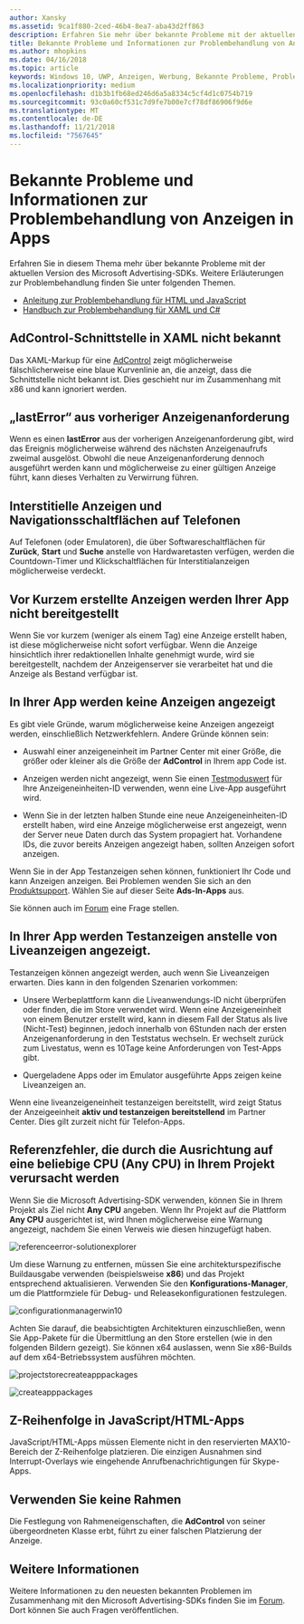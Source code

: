 ```yaml
---
author: Xansky
ms.assetid: 9ca1f880-2ced-46b4-8ea7-aba43d2ff863
description: Erfahren Sie mehr über bekannte Probleme mit der aktuellen Version der Microsoft Advertising-SDK.
title: Bekannte Probleme und Informationen zur Problembehandlung von Anzeigen in Apps
ms.author: mhopkins
ms.date: 04/16/2018
ms.topic: article
keywords: Windows 10, UWP, Anzeigen, Werbung, Bekannte Probleme, Problembehandlung
ms.localizationpriority: medium
ms.openlocfilehash: d1b3b1fb68ed246d6a5a8334c5cf4d1c0754b719
ms.sourcegitcommit: 93c0a60cf531c7d9fe7b00e7cf78df86906f9d6e
ms.translationtype: MT
ms.contentlocale: de-DE
ms.lasthandoff: 11/21/2018
ms.locfileid: "7567645"
---
```

# <a name="known-issues-and-troubleshooting-for-ads-in-apps"></a>Bekannte Probleme und Informationen zur Problembehandlung von Anzeigen in Apps

Erfahren Sie in diesem Thema mehr über bekannte Probleme mit der aktuellen Version des Microsoft Advertising-SDKs. Weitere Erläuterungen zur Problembehandlung finden Sie unter folgenden Themen.

* [Anleitung zur Problembehandlung für HTML und JavaScript](html-and-javascript-troubleshooting-guide.md)
* [Handbuch zur Problembehandlung für XAML und C#](xaml-and-c-troubleshooting-guide.md)

## <a name="adcontrol-interface-unknown-in-xaml"></a>AdControl-Schnittstelle in XAML nicht bekannt

Das XAML-Markup für eine [AdControl](https://docs.microsoft.com/uwp/api/microsoft.advertising.winrt.ui.adcontrol) zeigt möglicherweise fälschlicherweise eine blaue Kurvenlinie an, die anzeigt, dass die Schnittstelle nicht bekannt ist. Dies geschieht nur im Zusammenhang mit x86 und kann ignoriert werden.

## <a name="lasterror-from-previous-ad-request"></a>„lastError“ aus vorheriger Anzeigenanforderung

Wenn es einen **lastError** aus der vorherigen Anzeigenanforderung gibt, wird das Ereignis möglicherweise während des nächsten Anzeigenaufrufs zweimal ausgelöst. Obwohl die neue Anzeigenanforderung dennoch ausgeführt werden kann und möglicherweise zu einer gültigen Anzeige führt, kann dieses Verhalten zu Verwirrung führen.

## <a name="interstitial-ads-and-navigation-buttons-on-phones"></a>Interstitielle Anzeigen und Navigationsschaltflächen auf Telefonen

Auf Telefonen (oder Emulatoren), die über Softwareschaltflächen für **Zurück**, **Start** und **Suche** anstelle von Hardwaretasten verfügen, werden die Countdown-Timer und Klickschaltflächen für Interstitialanzeigen möglicherweise verdeckt.

## <a name="recently-created-ads-are-not-being-served-to-your-app"></a>Vor Kurzem erstellte Anzeigen werden Ihrer App nicht bereitgestellt

Wenn Sie vor kurzem (weniger als einem Tag) eine Anzeige erstellt haben, ist diese möglicherweise nicht sofort verfügbar. Wenn die Anzeige hinsichtlich ihrer redaktionellen Inhalte genehmigt wurde, wird sie bereitgestellt, nachdem der Anzeigenserver sie verarbeitet hat und die Anzeige als Bestand verfügbar ist.

## <a name="no-ads-are-shown-in-your-app"></a>In Ihrer App werden keine Anzeigen angezeigt

Es gibt viele Gründe, warum möglicherweise keine Anzeigen angezeigt werden, einschließlich Netzwerkfehlern. Andere Gründe können sein:

* Auswahl einer anzeigeneinheit im Partner Center mit einer Größe, die größer oder kleiner als die Größe der **AdControl** in Ihrem app Code ist.

* Anzeigen werden nicht angezeigt, wenn Sie einen [Testmoduswert](set-up-ad-units-in-your-app.md#test-ad-units) für Ihre Anzeigeneinheiten-ID verwenden, wenn eine Live-App ausgeführt wird.

* Wenn Sie in der letzten halben Stunde eine neue Anzeigeneinheiten-ID erstellt haben, wird eine Anzeige möglicherweise erst angezeigt, wenn der Server neue Daten durch das System propagiert hat. Vorhandene IDs, die zuvor bereits Anzeigen angezeigt haben, sollten Anzeigen sofort anzeigen.

Wenn Sie in der App Testanzeigen sehen können, funktioniert Ihr Code und kann Anzeigen anzeigen. Bei Problemen wenden Sie sich an den [Produktsupport](https://developer.microsoft.com/en-us/windows/support). Wählen Sie auf dieser Seite **Ads-In-Apps** aus.

Sie können auch im [Forum](http://go.microsoft.com/fwlink/p/?LinkId=401266) eine Frage stellen.

## <a name="test-ads-are-showing-in-your-app-instead-of-live-ads"></a>In Ihrer App werden Testanzeigen anstelle von Liveanzeigen angezeigt.

Testanzeigen können angezeigt werden, auch wenn Sie Liveanzeigen erwarten. Dies kann in den folgenden Szenarien vorkommen:

* Unsere Werbeplattform kann die Liveanwendungs-ID nicht überprüfen oder finden, die im Store verwendet wird. Wenn eine Anzeigeneinheit von einem Benutzer erstellt wird, kann in diesem Fall der Status als live (Nicht-Test) beginnen, jedoch innerhalb von 6Stunden nach der ersten Anzeigenanforderung in den Teststatus wechseln. Er wechselt zurück zum Livestatus, wenn es 10Tage keine Anforderungen von Test-Apps gibt.

* Quergeladene Apps oder im Emulator ausgeführte Apps zeigen keine Liveanzeigen an.

Wenn eine liveanzeigeneinheit testanzeigen bereitstellt, wird zeigt Status der Anzeigeeinheit **aktiv und testanzeigen bereitstellend** im Partner Center. Dies gilt zurzeit nicht für Telefon-Apps.


<span id="reference_errors"/>

## <a name="reference-errors-caused-by-targeting-any-cpu-in-your-project"></a>Referenzfehler, die durch die Ausrichtung auf eine beliebige CPU (Any CPU) in Ihrem Projekt verursacht werden

Wenn Sie die Microsoft Advertising-SDK verwenden, können Sie in Ihrem Projekt als Ziel nicht **Any CPU** angeben. Wenn Ihr Projekt auf die Plattform **Any CPU** ausgerichtet ist, wird Ihnen möglicherweise eine Warnung angezeigt, nachdem Sie einen Verweis wie diesen hinzugefügt haben.

![referenceerror\-solutionexplorer](images/13-19629921-023c-42ec-b8f5-bc0b63d5a191.jpg)

Um diese Warnung zu entfernen, müssen Sie eine architekturspezifische Buildausgabe verwenden (beispielsweise **x86**) und das Projekt entsprechend aktualisieren. Verwenden Sie den **Konfigurations-Manager**, um die Plattformziele für Debug- und Releasekonfigurationen festzulegen.

![configurationmanagerwin10](images/13-87074274-c10d-4dbd-9a06-453b7184f8de.png)

Achten Sie darauf, die beabsichtigten Architekturen einzuschließen, wenn Sie App-Pakete für die Übermittlung an den Store erstellen (wie in den folgenden Bildern gezeigt). Sie können x64 auslassen, wenn Sie x86-Builds auf dem x64-Betriebssystem ausführen möchten.

![projectstorecreateapppackages](images/13-a99b05a4-8917-4c53-822e-2548fadf828a.png)

![createapppackages](images/13-16280cb1-a838-42b9-9256-eac7f33f5603.png)

## <a name="z-order-in-javascripthtml-apps"></a>Z-Reihenfolge in JavaScript/HTML-Apps

JavaScript/HTML-Apps müssen Elemente nicht in den reservierten MAX10-Bereich der Z-Reihenfolge platzieren. Die einzigen Ausnahmen sind Interrupt-Overlays wie eingehende Anrufbenachrichtigungen für Skype-Apps.

<span id="bkmk-ui"/>

## <a name="do-not-use-borders"></a>Verwenden Sie keine Rahmen

Die Festlegung von Rahmeneigenschaften, die **AdControl** von seiner übergeordneten Klasse erbt, führt zu einer falschen Platzierung der Anzeige.

## <a name="more-information"></a>Weitere Informationen

Weitere Informationen zu den neuesten bekannten Problemen im Zusammenhang mit den Microsoft Advertising-SDKs finden Sie im [Forum](http://go.microsoft.com/fwlink/p/?LinkId=401266). Dort können Sie auch Fragen veröffentlichen.

 

 
